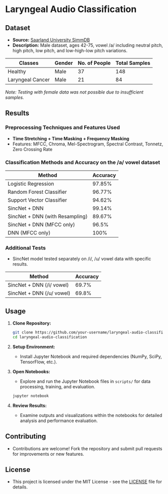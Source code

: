 # Laryngeal Audio Classification

## Dataset
- **Source:** [Saarland University SimmDB](https://simmdb.coli.uni-saarland.de/index.php4#target)
- **Description:** Male dataset, ages 42-75, vowel /a/ including neutral pitch, high pitch, low pitch, and low-high-low pitch variations.
  
| Classes            | Gender | No. of People | Total Samples |
|--------------------|--------|---------------|---------------|
| Healthy            | Male   | 37            | 148           |
| Laryngeal Cancer   | Male   | 21            | 84            |

*Note: Testing with female data was not possible due to insufficient samples.*

## Results
### Preprocessing Techniques and Features Used

- **Time Stretching + Time Masking + Frequency Masking**
- Features: MFCC, Chroma, Mel-Spectrogram, Spectral Contrast, Tonnetz, Zero Crossing Rate

### Classification Methods and Accuracy on the /a/ vowel dataset

| Method                        | Accuracy |
|-------------------------------|----------|
| Logistic Regression           | 97.85%   |
| Random Forest Classifier      | 96.77%   |
| Support Vector Classifier     | 94.62%   |
| SincNet + DNN                 | 99.14%   |
| SincNet + DNN (with Resampling)| 89.67%   |
| SincNet + DNN (MFCC only)     | 96.5%    |
| DNN (MFCC only)               | 100%     |

### Additional Tests
- SincNet model tested separately on /i/, /u/ vowel data with specific results.

| Method                        | Accuracy |
|-------------------------------|----------|
| SincNet + DNN (/i/ vowel)     | 69.7%   |
| SincNet + DNN (/u/ vowel)     | 69.8%   |

## Usage
1. **Clone Repository:**
   ```bash
   git clone https://github.com/your-username/laryngeal-audio-classification.git
   cd laryngeal-audio-classification
   ```
   
2. **Setup Environment:**
   - Install Jupyter Notebook and required dependencies (NumPy, SciPy, TensorFlow, etc.).

3. **Open Notebooks:**
   - Explore and run the Jupyter Notebook files in `scripts/` for data processing, training, and evaluation.
   ```bash
   jupyter notebook
   ```

4. **Review Results:**
   - Examine outputs and visualizations within the notebooks for detailed analysis and performance evaluation.

## Contributing
- Contributions are welcome! Fork the repository and submit pull requests for improvements or new features.

## License
- This project is licensed under the MIT License - see the [LICENSE](LICENSE) file for details.

